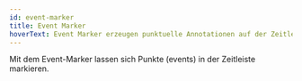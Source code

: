 ```yaml
---
id: event-marker
title: Event Marker
hoverText: Event Marker erzeugen punktuelle Annotationen auf der Zeitleiste.
---
```


Mit dem Event-Marker lassen sich Punkte (events) in der Zeitleiste markieren.
